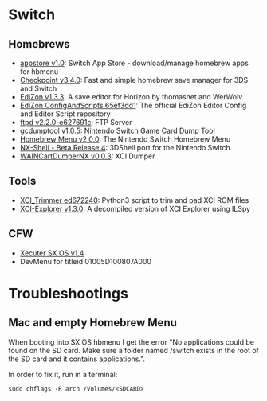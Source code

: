 # Switch

## Homebrews

- [appstore v1.0](https://github.com/vgmoose/appstorenx): Switch App Store - download/manage homebrew apps for hbmenu
- [Checkpoint v3.4.0](https://github.com/BernardoGiordano/Checkpoint/): Fast and simple homebrew save manager for 3DS and Switch
- [EdiZon v1.3.3](https://github.com/thomasnet-mc/EdiZon): A save editor for Horizon by thomasnet and WerWolv
- [EdiZon ConfigAndScripts 65ef3dd1](https://github.com/WerWolv98/EdiZon_ConfigsAndScripts): The official EdiZon Editor Config and Editor Script repository
- [ftpd v2.2.0-e627691c](https://github.com/WinterMute/ftpd): FTP Server
- [gcdumptool v1.0.5](https://github.com/DarkMatterCore/gcdumptool): Nintendo Switch Game Card Dump Tool
- [Homebrew Menu v2.0.0](https://github.com/switchbrew/nx-hbmenu): The Nintendo Switch Homebrew Menu
- [NX-Shell - Beta Release 4](https://github.com/joel16/NX-Shell): 3DShell port for the Nintendo Switch.
- [WAINCartDumperNX v0.0.3](https://gbatemp.net/threads/xci-dumper.506700/): XCI Dumper

## Tools

- [XCI_Trimmer ed672240](https://github.com/AnalogMan151/XCI_Trimmer): Python3 script to trim and pad XCI ROM files
- [XCI-Explorer v1.3.0](https://github.com/StudentBlake/XCI-Explorer): A decompiled version of XCI Explorer using ILSpy

## CFW

- [Xecuter SX OS v1.4](https://sx.xecuter.com/)
- DevMenu for titleid 01005D100807A000

# Troubleshootings

## Mac and empty Homebrew Menu

When booting into SX OS hbmenu I get the error "No applications could be found on the SD card. Make sure a folder named /switch exists in the root of the SD card and it contains applications.".

In order to fix it, run in a terminal:

```
sudo chflags -R arch /Volumes/<SDCARD>
```
